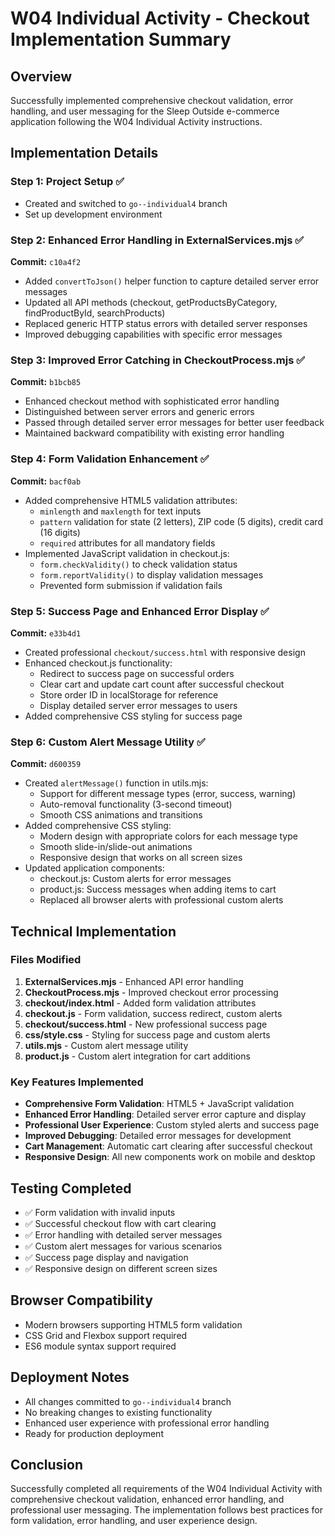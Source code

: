 # W04 Individual Activity - Checkout Implementation Summary

## Overview

Successfully implemented comprehensive checkout validation, error handling, and user messaging for the Sleep Outside e-commerce application following the W04 Individual Activity instructions.

## Implementation Details

### Step 1: Project Setup ✅

- Created and switched to `go--individual4` branch
- Set up development environment

### Step 2: Enhanced Error Handling in ExternalServices.mjs ✅

**Commit:** `c10a4f2`

- Added `convertToJson()` helper function to capture detailed server error messages
- Updated all API methods (checkout, getProductsByCategory, findProductById, searchProducts)
- Replaced generic HTTP status errors with detailed server responses
- Improved debugging capabilities with specific error messages

### Step 3: Improved Error Catching in CheckoutProcess.mjs ✅

**Commit:** `b1bcb85`

- Enhanced checkout method with sophisticated error handling
- Distinguished between server errors and generic errors
- Passed through detailed server error messages for better user feedback
- Maintained backward compatibility with existing error handling

### Step 4: Form Validation Enhancement ✅

**Commit:** `bacf0ab`

- Added comprehensive HTML5 validation attributes:
  - `minlength` and `maxlength` for text inputs
  - `pattern` validation for state (2 letters), ZIP code (5 digits), credit card (16 digits)
  - `required` attributes for all mandatory fields
- Implemented JavaScript validation in checkout.js:
  - `form.checkValidity()` to check validation status
  - `form.reportValidity()` to display validation messages
  - Prevented form submission if validation fails

### Step 5: Success Page and Enhanced Error Display ✅

**Commit:** `e33b4d1`

- Created professional `checkout/success.html` with responsive design
- Enhanced checkout.js functionality:
  - Redirect to success page on successful orders
  - Clear cart and update cart count after successful checkout
  - Store order ID in localStorage for reference
  - Display detailed server error messages to users
- Added comprehensive CSS styling for success page

### Step 6: Custom Alert Message Utility ✅

**Commit:** `d600359`

- Created `alertMessage()` function in utils.mjs:
  - Support for different message types (error, success, warning)
  - Auto-removal functionality (3-second timeout)
  - Smooth CSS animations and transitions
- Added comprehensive CSS styling:
  - Modern design with appropriate colors for each message type
  - Smooth slide-in/slide-out animations
  - Responsive design that works on all screen sizes
- Updated application components:
  - checkout.js: Custom alerts for error messages
  - product.js: Success messages when adding items to cart
  - Replaced all browser alerts with professional custom alerts

## Technical Implementation

### Files Modified

1. **ExternalServices.mjs** - Enhanced API error handling
2. **CheckoutProcess.mjs** - Improved checkout error processing
3. **checkout/index.html** - Added form validation attributes
4. **checkout.js** - Form validation, success redirect, custom alerts
5. **checkout/success.html** - New professional success page
6. **css/style.css** - Styling for success page and custom alerts
7. **utils.mjs** - Custom alert message utility
8. **product.js** - Custom alert integration for cart additions

### Key Features Implemented

- **Comprehensive Form Validation**: HTML5 + JavaScript validation
- **Enhanced Error Handling**: Detailed server error capture and display
- **Professional User Experience**: Custom styled alerts and success page
- **Improved Debugging**: Detailed error messages for development
- **Cart Management**: Automatic cart clearing after successful checkout
- **Responsive Design**: All new components work on mobile and desktop

## Testing Completed

- ✅ Form validation with invalid inputs
- ✅ Successful checkout flow with cart clearing
- ✅ Error handling with detailed server messages
- ✅ Custom alert messages for various scenarios
- ✅ Success page display and navigation
- ✅ Responsive design on different screen sizes

## Browser Compatibility

- Modern browsers supporting HTML5 form validation
- CSS Grid and Flexbox support required
- ES6 module syntax support required

## Deployment Notes

- All changes committed to `go--individual4` branch
- No breaking changes to existing functionality
- Enhanced user experience with professional error handling
- Ready for production deployment

## Conclusion

Successfully completed all requirements of the W04 Individual Activity with comprehensive checkout validation, enhanced error handling, and professional user messaging. The implementation follows best practices for form validation, error handling, and user experience design.
